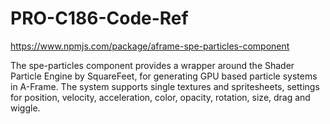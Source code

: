 # PRO-C186-Code-Ref






https://www.npmjs.com/package/aframe-spe-particles-component


The spe-particles component provides a wrapper around the Shader Particle Engine by SquareFeet, for generating GPU based particle systems in A-Frame. The system supports single textures and spritesheets, settings for position, velocity, acceleration, color, opacity, rotation, size, drag and wiggle.



